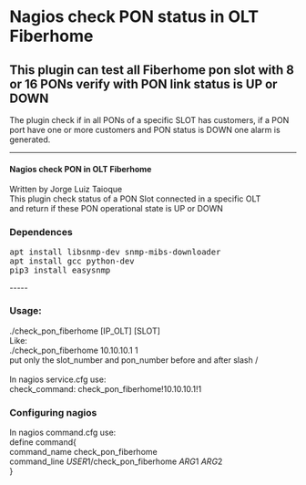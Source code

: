 # Nagios check PON status in OLT Fiberhome

This plugin can test all Fiberhome pon slot with 8 or 16 PONs verify with PON link status is UP or DOWN
---
The plugin check if in all PONs of a specific SLOT has customers, if a PON port have one or more customers and PON status is DOWN one alarm is generated.

---
#### Nagios check PON in OLT Fiberhome <br>
Written by Jorge Luiz Taioque <br>
This plugin check status of a PON Slot connected in a specific OLT  <br>
and return if these PON operational state is UP or DOWN <br>


### Dependences
<pre>
apt install libsnmp-dev snmp-mibs-downloader
apt install gcc python-dev
pip3 install easysnmp
</pre>
----- <br>
### Usage: <br>
./check_pon_fiberhome [IP_OLT] [SLOT] <br>
Like: <br>
./check_pon_fiberhome 10.10.10.1 1 <br>
put only the slot_number and pon_number before and after slash / <br>
<br>
In nagios service.cfg use: <br>
check_command:	check_pon_fiberhome!10.10.10.1!1 <br>


### Configuring nagios
In nagios command.cfg use:<br>
define command{<br>
        command_name    check_pon_fiberhome<br>
        command_line    $USER1$/check_pon_fiberhome $ARG1$ $ARG2$<br>
        }<br>
